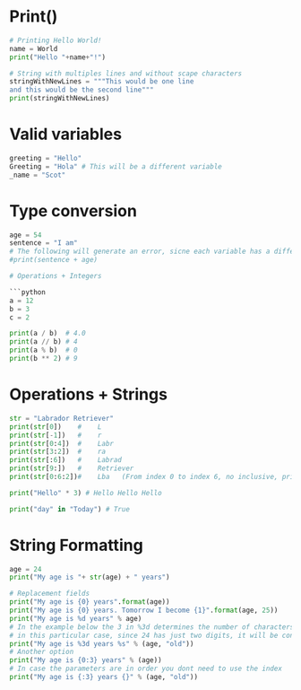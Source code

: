 # Print()

```python
# Printing Hello World!
name = World
print("Hello "+name+"!")

# String with multiples lines and without scape characters
stringWithNewLines = """This would be one line
and this would be the second line"""
print(stringWithNewLines)
```

# Valid variables

```python
greeting = "Hello"
Greeting = "Hola" # This will be a different variable
_name = "Scot"
```

# Type conversion

```python
age = 54
sentence = "I am"
# The following will generate an error, sicne each variable has a different datatype
#print(sentence + age)

# Operations + Integers

```python
a = 12
b = 3
c = 2

print(a / b)  # 4.0
print(a // b) # 4
print(a % b)  # 0
print(b ** 2) # 9
```

# Operations + Strings

```python
str = "Labrador Retriever"
print(str[0])    #    L
print(str[-1])   #    r
print(str[0:4])  #    Labr
print(str[3:2])  #    ra
print(str[:6])   #    Labrad
print(str[9:])   #    Retriever
print(str[0:6:2])#    Lba   (From index 0 to index 6, no inclusive, print all characters skipping 1)

print("Hello" * 3) # Hello Hello Hello

print("day" in "Today") # True
```

# String Formatting

```python
age = 24
print("My age is "+ str(age) + " years")

# Replacement fields
print("My age is {0} years".format(age))
print("My age is {0} years. Tomorrow I become {1}".format(age, 25))
print("My age is %d years" % age)
# In the example below the 3 in %3d determines the number of characters allocated for that digit
# in this particular case, since 24 has just two digits, it will be converted into " 24"
print("My age is %3d years %s" % (age, "old")) 
# Another option
print("My age is {0:3} years" % (age))  
# In case the parameters are in order you dont need to use the index
print("My age is {:3} years {}" % (age, "old"))
```


